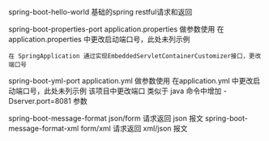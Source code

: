 spring-boot-hello-world 
    基础的spring restful请求和返回

spring-boot-properties-port 
    application.properties 做参数使用
    在application.properties 中更改启动端口号，此处未列示例 

    在 SpringApplication 通过实现EmbeddedServletContainerCustomizer接口，更改端口号
 
spring-boot-yml-port 
    application.yml 做参数使用
    在application.yml 中更改启动端口号，此处未列示例 
    该项目中更改端口 类似于 java 命令中增加 -Dserver.port=8081 参数

spring-boot-message-format
    json/form 请求返回 json 报文
spring-boot-message-format-xml
    form/xml 请求返回 xml/json 报文

